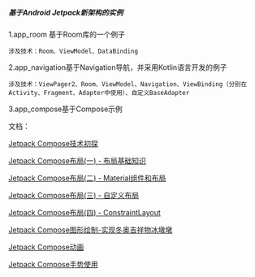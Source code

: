 ##### 基于Android Jetpack新架构的实例

1.app_room 基于Room库的一个例子

  ```涉及技术：Room、ViewModel、DataBinding```

2.app_navigation基于Navigation导航，并采用Kotlin语言开发的例子

  ```涉及技术：ViewPager2、Room、ViewModel、Navigation、ViewBinding（分别在Activity、Fragment、Adapter中使用）、自定义BaseAdapter```
  
3.app_compose基于Compose示例

文档：

[Jetpack Compose技术初探](https://www.jianshu.com/p/e18c81118bf3)

[Jetpack Compose布局(一) - 布局基础知识](https://www.jianshu.com/p/0411abaf0307)

[Jetpack Compose布局(二) - Material组件和布局](https://www.jianshu.com/p/66c4bec713f7)

[Jetpack Compose布局(三) - 自定义布局](https://www.jianshu.com/p/f8e70c5fd5eb)

[Jetpack Compose布局(四) - ConstraintLayout](https://www.jianshu.com/p/ef786017c014)

[Jetpack Compose图形绘制-实现冬奥吉祥物冰墩墩](https://www.jianshu.com/p/2c84e7166c00)

[Jetpack Compose动画](https://www.jianshu.com/p/d4d268de966e)

[Jetpack Compose手势使用](https://www.jianshu.com/p/31b49f32f98d)